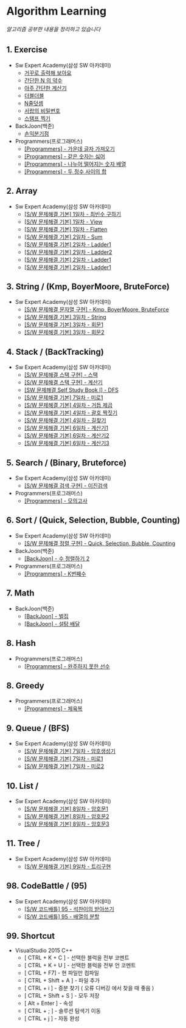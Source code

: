 # Algorithm Learning
###### 알고리즘 공부한 내용을 정리하고 있습니다

## 1. Exercise
* Sw Expert Academy(삼성 SW 아카데미)
    * [거꾸로 출력해 보아요](https://github.com/skylee273/Algorithm/tree/master/SW1545)
    * [간단한 N 의 약수](https://github.com/skylee273/Algorithm/tree/master/SW1933)
    * [아주 간단한 계산기](https://github.com/skylee273/Algorithm/tree/master/SW1938)
    * [더블더블](https://github.com/skylee273/Algorithm/tree/master/SW2019)
    * [N줄덧셈](https://github.com/skylee273/Algorithm/tree/master/SW2025)
    * [서랍의 비밀번호](https://github.com/skylee273/Algorithm/tree/master/SW2043)
    * [스탬프 찍기](https://github.com/skylee273/Algorithm/tree/master/SW2046)
* BackJoon(백준)
    * [손익분기점](https://github.com/skylee273/Algorithm/tree/master/BackJoon_1712)
* Programmers(프로그래머스)
    * [[Programmers] - 가운데 글자 가져오기](https://github.com/skylee273/Algorithm/tree/master/%ED%94%84%EB%A1%9C%EA%B7%B8%EB%9E%98%EB%A8%B8%EC%8A%A4_%EA%B0%80%EC%9A%B4%EB%8D%B0%EA%B8%80%EC%9E%90%EA%B0%80%EC%A0%B8%EC%98%A4%EA%B8%B0_%20Lv1)
    * [[Programmers] - 같은 숫자는 싫어](https://github.com/skylee273/Algorithm/tree/master/%ED%94%84%EB%A1%9C%EA%B7%B8%EB%9E%98%EB%A8%B8%EC%8A%A4_%EA%B0%99%EC%9D%80%EC%88%AB%EC%9E%90%EB%8A%94%EC%8B%AB%EC%96%B4)
    * [[Programmers] - 나누어 떨어지는 숫자 배열](https://github.com/skylee273/Algorithm/tree/master/%ED%94%84%EB%A1%9C%EA%B7%B8%EB%9E%98%EB%A8%B8%EC%8A%A4_%EB%82%98%EB%88%84%EC%96%B4%20%EB%96%A8%EC%96%B4%EC%A7%80%EB%8A%94%20%EC%88%AB%EC%9E%90%EB%B0%B0%EC%97%B4)
    * [[Programmers] - 두 정수 사이의 합](https://github.com/skylee273/Algorithm/tree/master/%ED%94%84%EB%A1%9C%EA%B7%B8%EB%9E%98%EB%A8%B8%EC%8A%A4_%EB%91%90%EC%A0%95%EC%88%98%EC%82%AC%EC%9D%B4%EC%9D%98%ED%95%A9_Lv1)



## 2. Array 
* Sw Expert Academy(삼성 SW 아카데미)
	* [[S/W 문제해결 기본] 1일차 - 최빈수 구하기](https://github.com/skylee273/Algorithm/tree/master/SW1204)
	* [[S/W 문제해결 기본] 1일차 - View](https://github.com/skylee273/Algorithm/tree/master/SW1206)
	* [[S/W 문제해결 기본] 1일차 - Flatten](https://github.com/skylee273/Algorithm/tree/master/SW1208)
    *  [[S/W 문제해결 기본] 2일차 - Sum](https://github.com/skylee273/Algorithm/tree/master/SW1209)
    * [[S/W 문제해결 기본] 2일차 - Ladder1](https://github.com/skylee273/Algorithm/tree/master/SW1210)
    * [[S/W 문제해결 기본] 2일차 - Ladder2](https://github.com/skylee273/Algorithm/tree/master/SW1211)
    * [[S/W 문제해결 기본] 2일차 - Ladder1](https://github.com/skylee273/Algorithm/tree/master/SW1210)
    * [[S/W 문제해결 기본] 2일차 - Ladder1](https://github.com/skylee273/Algorithm/tree/master/SW1210)

## 3. String / (Kmp, BoyerMoore, BruteForce)
* Sw Expert Academy(삼성 SW 아카데미)
    * [[S/W 문제해결 문자열 구현] - Kmp, BoyerMoore, BruteForce](https://github.com/skylee273/Algorithm/tree/master/String)
    * [[S/W 문제해결 기본] 3일차 - String](https://github.com/skylee273/Algorithm/tree/master/SW1213)
    * [[S/W 문제해결 기본] 3일차 - 회문1](https://github.com/skylee273/Algorithm/tree/master/SW1215)
    * [[S/W 문제해결 기본] 3일차 - 회문2](https://github.com/skylee273/Algorithm/tree/master/SW1216)

## 4. Stack / (BackTracking)
* Sw Expert Academy(삼성 SW 아카데미)
    * [[S/W 문제해결 스택 구현] - 스택](https://github.com/skylee273/Algorithm/tree/master/Stack)
    * [[S/W 문제해결 스택 구현] - 계산기](https://github.com/skylee273/Algorithm/tree/master/Stack_InfixToPostFix_Calculator)
    * [[SW 문제해결 Self Study Book Ⅰ] - DFS](https://github.com/skylee273/Algorithm/tree/master/SW_SelfStudy_Stack_DFS)
    * [[S/W 문제해결 기본] 7일차 - 미로1](https://github.com/skylee273/Algorithm/tree/master/SW1226)
    * [[S/W 문제해결 기본] 4일차 - 거듭 제곱](https://github.com/skylee273/Algorithm/tree/master/SW1217)
    * [[S/W 문제해결 기본] 4일차 - 괄호 짝짓기](https://github.com/skylee273/Algorithm/tree/master/SW1218)
    * [[S/W 문제해결 기본] 4일차 - 길찾기](https://github.com/skylee273/Algorithm/tree/master/SW1219)
    * [[S/W 문제해결 기본] 6일차 - 계산기1](https://github.com/skylee273/Algorithm/tree/master/SW1222)
    * [[S/W 문제해결 기본] 6일차 - 계산기2](https://github.com/skylee273/Algorithm/tree/master/SW1223)
    * [[S/W 문제해결 기본] 6일차 - 계산기3](https://github.com/skylee273/Algorithm/tree/master/SW1224)
    

## 5. Search / (Binary, Bruteforce)
* Sw Expert Academy(삼성 SW 아카데미)
    * [[S/W 문제해결 검색 구현] - 이진검색](https://github.com/skylee273/Algorithm/tree/master/Search)
* Programmers(프로그래머스)
    * [[Programmers] - 모의고사](https://github.com/skylee273/Algorithm/tree/master/%ED%94%84%EB%A1%9C%EA%B7%B8%EB%9E%98%EB%A8%B8%EC%8A%A4_%EB%AA%A8%EC%9D%98%EA%B3%A0%EC%82%AC)
## 6. Sort / (Quick, Selection, Bubble, Counting)
* Sw Expert Academy(삼성 SW 아카데미)
    * [[S/W 문제해결 정렬 구현] - Quick, Selection, Bubble, Counting](https://github.com/skylee273/Algorithm/tree/master/Sort)
* BackJoon(백준)
    * [[BackJoon] - 수 정렬하기 2](https://github.com/skylee273/Algorithm/tree/master/BackJoon_2715)
* Programmers(프로그래머스)
    * [[Programmers] - K번째수](https://github.com/skylee273/Algorithm/tree/master/%ED%94%84%EB%A1%9C%EA%B7%B8%EB%9E%98%EB%A8%B8%EC%8A%A4_K%EB%B2%88%EC%A7%B8%EC%88%98_%EC%A0%95%EB%A0%AC_Lv1)

## 7. Math
* BackJoon(백준)
    * [[BackJoon] - 벌집](https://github.com/skylee273/Algorithm/tree/master/BackJoon_2292)
    * [[BackJoon] - 설탕 배달](https://github.com/skylee273/Algorithm/tree/master/BackJoon_2839)

## 8. Hash
* Programmers(프로그래머스)
    * [[Programmers] - 완주하지 못한 선수](https://github.com/skylee273/Algorithm/tree/master/%ED%94%84%EB%A1%9C%EA%B7%B8%EB%9E%98%EB%A8%B8%EC%8A%A4_%EC%99%84%EC%A3%BC%ED%95%98%EC%A7%80%EB%AA%BB%ED%95%9C%EC%84%A0%EC%88%98)

## 8. Greedy
* Programmers(프로그래머스)
    * [[Programmers] - 체육복](https://github.com/skylee273/Algorithm/tree/master/%ED%94%84%EB%A1%9C%EA%B7%B8%EB%9E%98%EB%A8%B8%EC%8A%A4_%EC%B2%B4%EC%9C%A1%EB%B3%B5(%ED%83%90%EC%9A%95%EB%B2%95))

## 9. Queue / (BFS)
* Sw Expert Academy(삼성 SW 아카데미)
    * [[S/W 문제해결 기본] 7일차 - 암호생성기](https://github.com/skylee273/Algorithm/tree/master/SW1225)
    * [[S/W 문제해결 기본] 7일차 - 미로1](https://github.com/skylee273/Algorithm/tree/master/SW1226(BFS))
    * [[S/W 문제해결 기본] 7일차 - 미로2](https://github.com/skylee273/Algorithm/tree/master/SW1227(BFS))

## 10. List / 
* Sw Expert Academy(삼성 SW 아카데미)
    * [[S/W 문제해결 기본] 8일차 - 암호문1](https://github.com/skylee273/Algorithm/tree/master/SW1228)
    * [[S/W 문제해결 기본] 8일차 - 암호문2](https://github.com/skylee273/Algorithm/tree/master/SW1229)
    * [[S/W 문제해결 기본] 8일차 - 암호문3](https://github.com/skylee273/Algorithm/tree/master/SW1230)

## 11. Tree / 
* Sw Expert Academy(삼성 SW 아카데미)
    * [[S/W 문제해결 기본] 9일차 - 트리구현](https://github.com/skylee273/Algorithm/tree/master/Tree)

## 98. CodeBattle / (95)
* Sw Expert Academy(삼성 SW 아카데미)
    * [[S/W 코드배틀] 95 - 석찬이의 받아쓰기](https://github.com/skylee273/Algorithm/tree/master/Battle95_1)
    * [[S/W 코드배틀] 95 - 배열의 분할 ](https://github.com/skylee273/Algorithm/tree/master/Battle95_2)

    

## 99. Shortcut
* VisualStudio 2015 C++
    * [ CTRL + K + C ] - 선택한 블럭을 전부 코멘트
    * [ CTRL + K + U ] - 선택한 블럭을 전부 언 코멘트 
    * [ CTRL + F7] - 현 파일만 컴파일
    * [ CTRL + Shift + A ] - 파일 추가
    * [ CTRL + i ] - 증분 찾기 ( 오류 디버깅 에서 찾을 때 좋음 )
    * [ CTRL + Shift + S ] - 모두 저장
    * [ Alt + Enter ] - 속성
    * [ CTRL + ; ] - 솔루션 탐색기 이동
    * [ CTRL + j ] - 자동 완성
